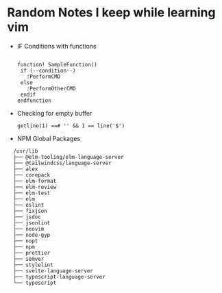 # Random Notes I keep while learning vim

- IF Conditions with functions

  ```vim

  function! SampleFunction()
   if (--condition--)
     :PerformCMD
   else
     :PerformOtherCMD
   endif
  endfunction

  ```

- Checking for empty buffer

  ```vim
  getline(1) ==# '' && 1 == line('$')
  ```

- NPM Global Packages

```
  /usr/lib
  ├── @elm-tooling/elm-language-server
  ├── @tailwindcss/language-server
  ├── alex
  ├── corepack
  ├── elm-format
  ├── elm-review
  ├── elm-test
  ├── elm
  ├── eslint
  ├── fixjson
  ├── jsdoc
  ├── jsonlint
  ├── neovim
  ├── node-gyp
  ├── nopt
  ├── npm
  ├── prettier
  ├── semver
  ├── stylelint
  ├── svelte-language-server
  ├── typescript-language-server
  └── typescript
```
